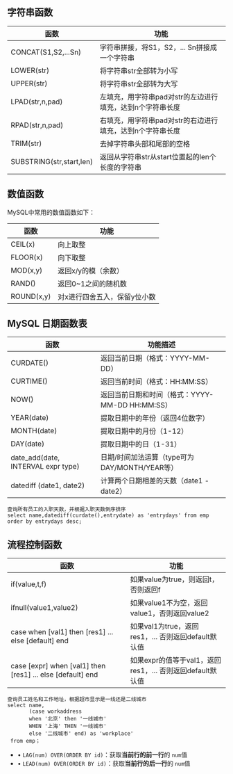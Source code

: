 ## 字符串函数

| 函数                      | 功能                                                                 |
|---------------------------|----------------------------------------------------------------------|
| CONCAT(S1,S2,...Sn)       | 字符串拼接，将S1，S2，... Sn拼接成一个字符串                         |
| LOWER(str)                | 将字符串str全部转为小写                                              |
| UPPER(str)                | 将字符串str全部转为大写                                              |
| LPAD(str,n,pad)           | 左填充，用字符串pad对str的左边进行填充，达到n个字符串长度             |
| RPAD(str,n,pad)           | 右填充，用字符串pad对str的右边进行填充，达到n个字符串长度             |
| TRIM(str)                 | 去掉字符串头部和尾部的空格                                           |
| SUBSTRING(str,start,len)  | 返回从字符串str从start位置起的len个长度的字符串                      |

## 数值函数

MySQL中常用的数值函数如下：

| 函数         | 功能              |
| ---------- | --------------- |
| CEIL(x)    | 向上取整            |
| FLOOR(x)   | 向下取整            |
| MOD(x,y)   | 返回x/y的模（余数）     |
| RAND()     | 返回0~1之间的随机数     |
| ROUND(x,y) | 对x进行四舍五入，保留y位小数 |

## MySQL 日期函数表

| 函数                                 | 功能描述                              |
| ---------------------------------- | --------------------------------- |
| CURDATE()                          | 返回当前日期（格式：YYYY-MM-DD）             |
| CURTIME()                          | 返回当前时间（格式：HH:MM:SS）               |
| NOW()                              | 返回当前日期和时间（格式：YYYY-MM-DD HH:MM:SS） |
| YEAR(date)                         | 提取日期中的年份（返回4位数字）                  |
| MONTH(date)                        | 提取日期中的月份（1-12）                    |
| DAY(date)                          | 提取日期中的日（1-31）                     |
| date_add(date, INTERVAL expr type) | 日期/时间加法运算（type可为DAY/MONTH/YEAR等）  |
| datediff (date1, date2)            | 计算两个日期相差的天数（date1 - date2）        |

```mysql
查询所有员工的入职天数，并根据入职天数倒序排序
select name,datediff(curdate(),entrydate) as 'entrydays' from emp order by entrydays desc;
```

## 流程控制函数
| 函数                                                         | 功能                                       |
| ---------------------------------------------------------- | ---------------------------------------- |
| if(value,t,f)                                              | 如果value为true，则返回t，否则返回f                  |
| ifnull(value1,value2)                                      | 如果value1不为空，返回value1，否则返回value2          |
| case when [val1] then [res1] ... else [default] end        | 如果val1为true，返回res1，... 否则返回default默认值    |
| case [expr] when [val1] then [res1] ... else [default] end | 如果expr的值等于val1，返回res1，... 否则返回default默认值 |
```mysql
查询员工姓名和工作地址，根据超市显示是一线还是二线城市
select name,
       (case workaddress 
       when '北京' then '一线城市'
       WHEN '上海' THEN '一线城市'
       else '二线城市' end) as 'workplace'
 from emp；
```

- •
    `LAG(num) OVER(ORDER BY id)`：获取​**​当前行的前一行​**​的 `num`值
- •
    `LEAD(num) OVER(ORDER BY id)`：获取​**​当前行的后一行​**​的 `num`值